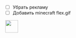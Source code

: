 * [ ] Убрать рекламу
* [ ] Добавить minecraft flex.gif

<img src="https://tenor.com/view/evoker-minecraft-fangs-illager-gif-19797793.gif" width="40" height="40" />
